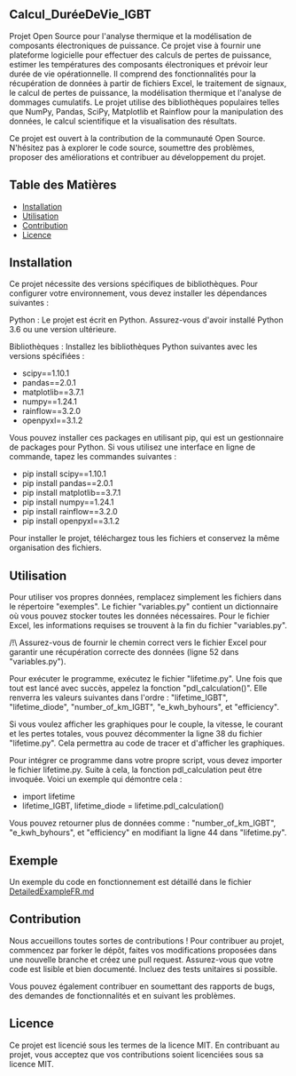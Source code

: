 ## Calcul_DuréeDeVie_IGBT

Projet Open Source pour l'analyse thermique et la modélisation de composants électroniques de puissance.
Ce projet vise à fournir une plateforme logicielle pour effectuer des calculs de pertes de puissance, estimer les températures des composants électroniques et prévoir leur durée de vie opérationnelle.
Il comprend des fonctionnalités pour la récupération de données à partir de fichiers Excel, le traitement de signaux, le calcul de pertes de puissance, la modélisation thermique et l'analyse de dommages cumulatifs.
Le projet utilise des bibliothèques populaires telles que NumPy, Pandas, SciPy, Matplotlib et Rainflow pour la manipulation des données, le calcul scientifique et la visualisation des résultats.

Ce projet est ouvert à la contribution de la communauté Open Source. N'hésitez pas à explorer le code source, soumettre des problèmes, proposer des améliorations et contribuer au développement du projet.

## Table des Matières
- [Installation](#Installation)
- [Utilisation](#Utilisation)
- [Contribution](#Contribution)
- [Licence](#Licence)

## Installation
Ce projet nécessite des versions spécifiques de bibliothèques. Pour configurer votre environnement, vous devez installer les dépendances suivantes :

  Python : Le projet est écrit en Python. Assurez-vous d'avoir installé Python 3.6 ou une version ultérieure.

  Bibliothèques : Installez les bibliothèques Python suivantes avec les versions spécifiées :
  - scipy==1.10.1
  - pandas==2.0.1
  - matplotlib==3.7.1
  - numpy==1.24.1
  - rainflow==3.2.0
  - openpyxl==3.1.2

Vous pouvez installer ces packages en utilisant pip, qui est un gestionnaire de packages pour Python. Si vous utilisez une interface en ligne de commande, tapez les commandes suivantes :

  - pip install scipy==1.10.1
  - pip install pandas==2.0.1
  - pip install matplotlib==3.7.1
  - pip install numpy==1.24.1
  - pip install rainflow==3.2.0
  - pip install openpyxl==3.1.2

Pour installer le projet, téléchargez tous les fichiers et conservez la même organisation des fichiers.

## Utilisation
Pour utiliser vos propres données, remplacez simplement les fichiers dans le répertoire "exemples". Le fichier "variables.py" contient un dictionnaire où vous pouvez stocker toutes les données nécessaires. Pour le fichier Excel, les informations requises se trouvent à la fin du fichier "variables.py".

/!\ Assurez-vous de fournir le chemin correct vers le fichier Excel pour garantir une récupération correcte des données (ligne 52 dans "variables.py").

Pour exécuter le programme, exécutez le fichier "lifetime.py". Une fois que tout est lancé avec succès, appelez la fonction "pdl_calculation()". Elle renverra les valeurs suivantes dans l'ordre : "lifetime_IGBT", "lifetime_diode", "number_of_km_IGBT", "e_kwh_byhours", et "efficiency".

Si vous voulez afficher les graphiques pour le couple, la vitesse, le courant et les pertes totales, vous pouvez décommenter la ligne 38 du fichier "lifetime.py". Cela permettra au code de tracer et d'afficher les graphiques.

Pour intégrer ce programme dans votre propre script, vous devez importer le fichier lifetime.py. Suite à cela, la fonction pdl_calculation peut être invoquée. Voici un exemple qui démontre cela :

- import lifetime
- lifetime_IGBT, lifetime_diode = lifetime.pdl_calculation()

Vous pouvez retourner plus de données comme : "number_of_km_IGBT", "e_kwh_byhours", et "efficiency" en modifiant la ligne 44 dans "lifetime.py".

## Exemple
Un exemple du code en fonctionnement est détaillé dans le fichier [DetailedExampleFR.md](https://gitlab.com/PGarn/LifeTime_IGBT_Calculation/-/blob/main/details/DetailedExampleFR.md)

## Contribution
Nous accueillons toutes sortes de contributions ! Pour contribuer au projet, commencez par forker le dépôt, faites vos modifications proposées dans une nouvelle branche et créez une pull request. Assurez-vous que votre code est lisible et bien documenté. Incluez des tests unitaires si possible.

Vous pouvez également contribuer en soumettant des rapports de bugs, des demandes de fonctionnalités et en suivant les problèmes.

## Licence
Ce projet est licencié sous les termes de la licence MIT. En contribuant au projet, vous acceptez que vos contributions soient licenciées sous sa licence MIT.
